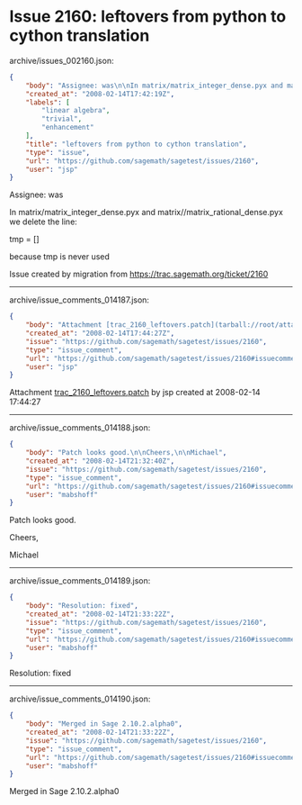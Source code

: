 # Issue 2160: leftovers from python to cython translation

archive/issues_002160.json:
```json
{
    "body": "Assignee: was\n\nIn matrix/matrix_integer_dense.pyx and matrix//matrix_rational_dense.pyx we delete the line:\n\ntmp = []\n\nbecause tmp is never used\n\n\n\nIssue created by migration from https://trac.sagemath.org/ticket/2160\n\n",
    "created_at": "2008-02-14T17:42:19Z",
    "labels": [
        "linear algebra",
        "trivial",
        "enhancement"
    ],
    "title": "leftovers from python to cython translation",
    "type": "issue",
    "url": "https://github.com/sagemath/sagetest/issues/2160",
    "user": "jsp"
}
```
Assignee: was

In matrix/matrix_integer_dense.pyx and matrix//matrix_rational_dense.pyx we delete the line:

tmp = []

because tmp is never used



Issue created by migration from https://trac.sagemath.org/ticket/2160





---

archive/issue_comments_014187.json:
```json
{
    "body": "Attachment [trac_2160_leftovers.patch](tarball://root/attachments/some-uuid/ticket2160/trac_2160_leftovers.patch) by jsp created at 2008-02-14 17:44:27",
    "created_at": "2008-02-14T17:44:27Z",
    "issue": "https://github.com/sagemath/sagetest/issues/2160",
    "type": "issue_comment",
    "url": "https://github.com/sagemath/sagetest/issues/2160#issuecomment-14187",
    "user": "jsp"
}
```

Attachment [trac_2160_leftovers.patch](tarball://root/attachments/some-uuid/ticket2160/trac_2160_leftovers.patch) by jsp created at 2008-02-14 17:44:27



---

archive/issue_comments_014188.json:
```json
{
    "body": "Patch looks good.\n\nCheers,\n\nMichael",
    "created_at": "2008-02-14T21:32:40Z",
    "issue": "https://github.com/sagemath/sagetest/issues/2160",
    "type": "issue_comment",
    "url": "https://github.com/sagemath/sagetest/issues/2160#issuecomment-14188",
    "user": "mabshoff"
}
```

Patch looks good.

Cheers,

Michael



---

archive/issue_comments_014189.json:
```json
{
    "body": "Resolution: fixed",
    "created_at": "2008-02-14T21:33:22Z",
    "issue": "https://github.com/sagemath/sagetest/issues/2160",
    "type": "issue_comment",
    "url": "https://github.com/sagemath/sagetest/issues/2160#issuecomment-14189",
    "user": "mabshoff"
}
```

Resolution: fixed



---

archive/issue_comments_014190.json:
```json
{
    "body": "Merged in Sage 2.10.2.alpha0",
    "created_at": "2008-02-14T21:33:22Z",
    "issue": "https://github.com/sagemath/sagetest/issues/2160",
    "type": "issue_comment",
    "url": "https://github.com/sagemath/sagetest/issues/2160#issuecomment-14190",
    "user": "mabshoff"
}
```

Merged in Sage 2.10.2.alpha0
